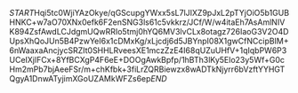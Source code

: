 $START$Hqi5tc0WjiYAzOkye/qGScupgYWxx5sL7lJIXZ9pJxL2pTYjOiO5b1GUBHNKC+w7aO70XNx0efk6F2enSNG3ls61c5vkkrz/JCf/W/w4itaEh7AsAmlNIVK894ZsfAwdLCJdgmUQwRRIo5tmj0hYQ6MV3lvCLx8otagz726IaoG3V2O4DUpsXhQoJUn5B4PzwYeI6x1cDMxKg/xLjcdj6d5JBYnpI08X1gwCfNCcipBIM+6nWaaxaAncjycSRZIt0SHHLRveesXE1mczZzE4I68qUZuUHfV+1qIqbPW6P3UCeIXjlFCx+8YfBCXgP4F6eE+DOOgAwkBpfp/1hBTh3lKy5Elo23y5Wf+G0cHm2mPb7bjAeeFSr/m+chKfbk+3fiLrZQRBiewzx8wADTkNjyrr6bVzftYYHGTQgyA1DnwATyjimXGoUZAMkWFZs6ep$END$